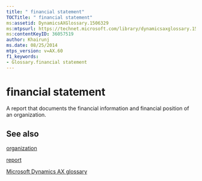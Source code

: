 ```yaml
---
title: " financial statement"
TOCTitle: " financial statement"
ms:assetid: DynamicsAXGlossary.1506329
ms:mtpsurl: https://technet.microsoft.com/library/dynamicsaxglossary.1506329(v=AX.60)
ms:contentKeyID: 36057519
author: Khairunj
ms.date: 08/25/2014
mtps_version: v=AX.60
f1_keywords:
- Glossary.financial statement
---
```


# financial statement

A report that documents the financial information and financial position of an organization.

## See also

[organization](organization.md)

[report](report.md)

[Microsoft Dynamics AX glossary](glossary/microsoft-dynamics-ax-glossary.md)

  



